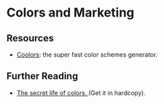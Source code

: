 # Colors and Marketing

## Resources

* [Coolors](https://coolors.co/): the super fast color schemes generator. 

## Further Reading

* [The secret life of colors. ](https://www.amazon.com/Secret-Lives-Color-Kassia-Clair/dp/0143131141/ref=sr_1_5?dchild=1&keywords=color+book&qid=1598814837&sr=8-5)\(Get it in hardcopy\). 

